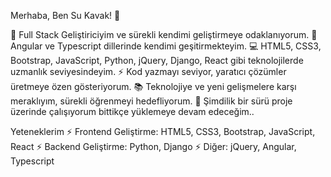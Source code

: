 Merhaba, Ben Su Kavak! 👋

🔭 Full Stack Geliştiriciyim ve sürekli kendimi geliştirmeye odaklanıyorum.
🌱 Angular ve Typescript dillerinde kendimi geşitirmekteyim.
💻 HTML5, CSS3, Bootstrap, JavaScript, Python, jQuery, Django, React gibi teknolojilerde uzmanlık seviyesindeyim.
⚡ Kod yazmayı seviyor, yaratıcı çözümler üretmeye özen gösteriyorum.
📚 Teknolojiye ve yeni gelişmelere karşı meraklıyım, sürekli öğrenmeyi hedefliyorum.
👋 Şimdilik bir sürü proje üzerinde çalışıyorum bittikçe yüklemeye devam edeceğim..

Yeteneklerim
⚡ Frontend Geliştirme: HTML5, CSS3, Bootstrap, JavaScript, React
⚡ Backend Geliştirme: Python, Django
⚡ Diğer: jQuery, Angular, Typescript
